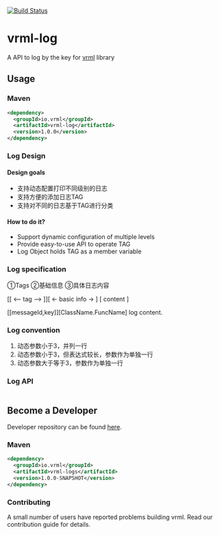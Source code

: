 [![Build Status](https://travis-ci.org/vavr-io/vavr-gson.svg?branch=master)](https://travis-ci.org/vavr-io/vavr-gson)

# vrml-log

A API to log by the key for [vrml](https://github.com/kevinten10/vrml) library

## Usage

### Maven

```xml
<dependency>
  <groupId>io.vrml</groupId>
  <artifactId>vrml-log</artifactId>
  <version>1.0.0</version>
</dependency>
```

### Log Design

#### Design goals

* 支持动态配置打印不同级别的日志
* 支持方便的添加日志TAG
* 支持对不同的日志基于TAG进行分类

#### How to do it?

* Support dynamic configuration of multiple levels
* Provide easy-to-use API to operate TAG
* Log Object holds TAG as a member variable

### Log specification

①Tags ②基础信息 ③具体日志内容
  
[[ <-- tag --> ]][ <- basic info -> ] [ content ]

[[messageId,key]][ClassName.FuncName] log content.

### Log convention 
  
1. 动态参数小于3，并列一行
2. 动态参数小于3，但表达式较长，参数作为单独一行
3. 动态参数大于等于3，参数作为单独一行

### Log API

```java
```

## Become a Developer

Developer repository can be found [here](https://github.com/kevinten10/vrml/tree/develop/vrml-request).

### Maven

```xml
<dependency>
  <groupId>io.vrml</groupId>
  <artifactId>vrml-logs</artifactId>
  <version>1.0.0-SNAPSHOT</version>
</dependency>
```

### Contributing

A small number of users have reported problems building vrml. Read our contribution guide for details.